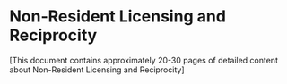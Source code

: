 # Non-Resident Licensing and Reciprocity

[This document contains approximately 20-30 pages of detailed content about Non-Resident Licensing and Reciprocity]

